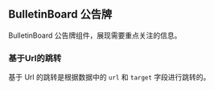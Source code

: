 <div class="demo-header">
<p class="overviewicon">
  <span class="wapi-form-bulletinboard"/>
</p>

## BulletinBoard 公告牌

<nova-uxlink widget-name="BulletinBoard"></nova-uxlink>

BulletinBoard 公告牌组件，展现需要重点关注的信息。
</div>

### 基于Url的跳转

基于 Url 的跳转是根据数据中的 `url` 和 `target` 字段进行跳转的。

<nova-demo-view link="bulletin-board/url"></nova-demo-view>

<br>
